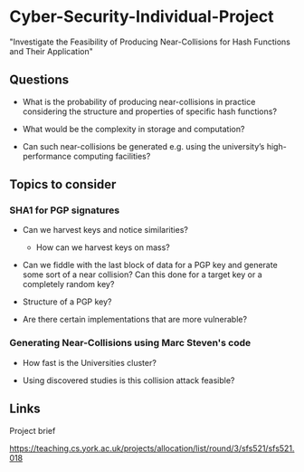 # Cyber-Security-Individual-Project

"Investigate the Feasibility of Producing Near-Collisions for Hash Functions and Their Application"

## Questions

- What is the probability of producing near-collisions in practice considering the structure and properties of specific hash functions?

- What would be the complexity in storage and computation?

- Can such near-collisions be generated e.g. using the university’s high-performance computing facilities? 

## Topics to consider

### SHA1 for PGP signatures
- Can we harvest keys and notice similarities?

    - How can we harvest keys on mass?

- Can we fiddle with the last block of data for a PGP key and generate some sort of a near collision? Can this done for a target key or a completely random key?

- Structure of a PGP key?

- Are there certain implementations that are more vulnerable?

### Generating Near-Collisions using Marc Steven's code
- How fast is the Universities cluster?

- Using discovered studies is this collision attack feasible?


## Links

Project brief

https://teaching.cs.york.ac.uk/projects/allocation/list/round/3/sfs521/sfs521.018
